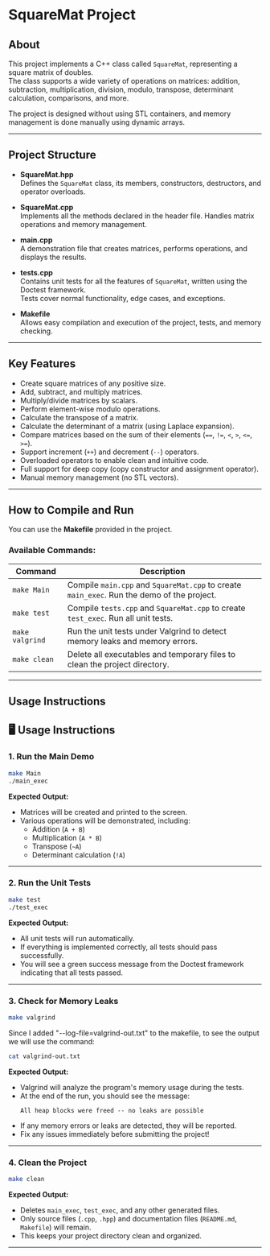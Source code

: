 # SquareMat Project

## About

This project implements a C++ class called `SquareMat`, representing a square matrix of doubles.  
The class supports a wide variety of operations on matrices: addition, subtraction, multiplication, division, modulo, transpose, determinant calculation, comparisons, and more.

The project is designed without using STL containers, and memory management is done manually using dynamic arrays.

---

## Project Structure

- **SquareMat.hpp**  
  Defines the `SquareMat` class, its members, constructors, destructors, and operator overloads.

- **SquareMat.cpp**  
  Implements all the methods declared in the header file. Handles matrix operations and memory management.

- **main.cpp**  
  A demonstration file that creates matrices, performs operations, and displays the results.

- **tests.cpp**  
  Contains unit tests for all the features of `SquareMat`, written using the Doctest framework.  
  Tests cover normal functionality, edge cases, and exceptions.

- **Makefile**  
  Allows easy compilation and execution of the project, tests, and memory checking.

---

## Key Features

- Create square matrices of any positive size.
- Add, subtract, and multiply matrices.
- Multiply/divide matrices by scalars.
- Perform element-wise modulo operations.
- Calculate the transpose of a matrix.
- Calculate the determinant of a matrix (using Laplace expansion).
- Compare matrices based on the sum of their elements (`==`, `!=`, `<`, `>`, `<=`, `>=`).
- Support increment (`++`) and decrement (`--`) operators.
- Overloaded operators to enable clean and intuitive code.
- Full support for deep copy (copy constructor and assignment operator).
- Manual memory management (no STL vectors).

---

## How to Compile and Run

You can use the **Makefile** provided in the project.

### Available Commands:

| Command         | Description |
|-----------------|-------------|
| `make Main`     | Compile `main.cpp` and `SquareMat.cpp` to create `main_exec`. Run the demo of the project. |
| `make test`     | Compile `tests.cpp` and `SquareMat.cpp` to create `test_exec`. Run all unit tests. |
| `make valgrind` | Run the unit tests under Valgrind to detect memory leaks and memory errors. |
| `make clean`    | Delete all executables and temporary files to clean the project directory. |

---

## Usage Instructions

## 🖥️ Usage Instructions

### 1. Run the Main Demo
```bash
make Main
./main_exec
```

**Expected Output:**
- Matrices will be created and printed to the screen.
- Various operations will be demonstrated, including:
  - Addition (`A + B`)
  - Multiplication (`A * B`)
  - Transpose (`~A`)
  - Determinant calculation (`!A`)

---

### 2. Run the Unit Tests
```bash
make test
./test_exec
```

**Expected Output:**
- All unit tests will run automatically.
- If everything is implemented correctly, all tests should pass successfully.
- You will see a green success message from the Doctest framework indicating that all tests passed.

---

### 3. Check for Memory Leaks
```bash
make valgrind
```
Since I added "--log-file=valgrind-out.txt" to the makefile, to see the output we will use the command:
```bash
cat valgrind-out.txt
```

**Expected Output:**
- Valgrind will analyze the program's memory usage during the tests.
- At the end of the run, you should see the message:
  ```
  All heap blocks were freed -- no leaks are possible
  ```
- If any memory errors or leaks are detected, they will be reported.
- Fix any issues immediately before submitting the project!

---

### 4. Clean the Project
```bash
make clean
```

**Expected Output:**
- Deletes `main_exec`, `test_exec`, and any other generated files.
- Only source files (`.cpp`, `.hpp`) and documentation files (`README.md`, `Makefile`) will remain.
- This keeps your project directory clean and organized.

---




